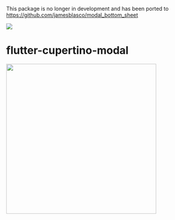 This package is no longer in development and has been ported to https://github.com/jamesblasco/modal_bottom_sheet

<a href="https://github.com/jamesblasco/modal_bottom_sheet" ><img src="https://github.com/jamesblasco/modal_bottom_sheet/blob/master/screenshots/preview.png?raw=true"></a>

# flutter-cupertino-modal

<img height="400"  src="https://github.com/jamesblasco/flutter-cupertino-modal/blob/master/modal_example.gif?raw=true">  
